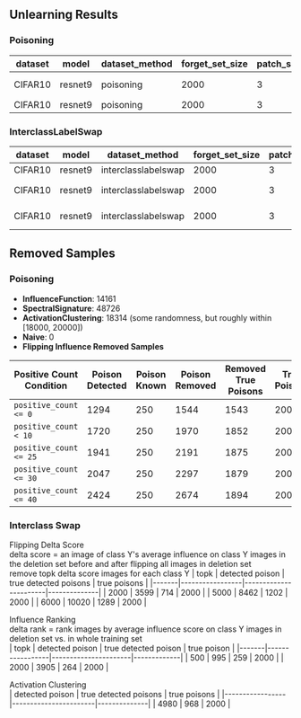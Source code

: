 ## Unlearning Results
### Poisoning
| dataset | model  | dataset_method | forget_set_size | patch_size | pretrain_iters | pretrain_lr | unlearn_method    | exp_name      | train_iters | k    | factor | kd_T | gamma | alpha | msteps | delete_acc | delete_err | manip_acc | test_acc | manip_clean_acc | test_clean_acc | test_retain_acc | deletion_size | unlearn_time       | train_clean_acc |
|---------|--------|----------------|-----------------|------------|----------------|-------------|-------------------|---------------|-------------|------|--------|------|-------|-------|---------|------------|------------|-----------|-----------|----------------|----------------|-----------------|---------------|--------------------|-----------------|
| CIFAR10 | resnet9 | poisoning      | 2000            | 3          | 10000          | 0.025       | FlippingInfluence | retrain from scratch       | Null        | Null | Null   | Null | Null  | Null  | Null    | 0.9        | 0.092      | 0.874     | 0.8225    | 0.8155         | 0.8262         | Null            | 250           | 0                  | 0.87732         |
| CIFAR10 | resnet9 | poisoning      | 2000            | 3          | 10000          | 0.025       | Naive             | pretrainmodel | Null        | Null | Null   | Null | Null  | Null  | Null    | 0.0        | 101.0      | 0.1255    | 0.1285    | 0.9035         | 0.9219         | Null            | 0             | 259.1882615619999  | 0.9961          |

### InterclassLabelSwap
| dataset | model  | dataset_method       | forget_set_size | patch_size | pretrain_iters | pretrain_lr | unlearn_method    | exp_name      | delete_acc | delete_err | manip_acc | test_acc | test_retain_acc | deletion_size | unlearn_time        | train_clean_acc |
|---------|--------|----------------------|-----------------|------------|----------------|-------------|-------------------|---------------|------------|------------|-----------|-----------|-----------------|---------------|---------------------|-----------------|
| CIFAR10 | resnet9 | interclasslabelswap  | 2000            | 3          | 10000          | 0.025       | Naive             | pretrainmodel | 0.0        | 101.0      | 0.0       | 0.7285    | 0.938625        | 0             | 243.00395901200005  | 0.95986         |
| CIFAR10 | resnet9 | interclasslabelswap  | 2000            | 3          | 10000          | 0.025       | SwappingInfluence | retrain from scratch       | 0.328      | 0.328      | 0.6315    | 0.6775    | 0.849           | 250           | 0                   | 0.8616          |
| CIFAR10 | resnet9 | interclasslabelswap  | 2000            | 3          | 10000          | 0.025       | ActivationClustering  | retrain from scratch       | 0.392      | 0.392      | 0.65      | 0.6705    | 0.836           | 250           | 0                   | 0.8529          |

## Removed Samples
### Poisoning
- **InfluenceFunction**: 14161 
- **SpectralSignature**: 48726
- **ActivationClustering**: 18314 (some randomness, but roughly within [18000, 20000])
- **Naive**: 0
- **Flipping Influence Removed Samples** 

| Positive Count Condition | Poison Detected | Poison Known | Poison Removed | Removed True Poisons | True Poisons |
|--------------------------|-----------------|--------------|----------------|----------------------|--------------|
| `positive_count <= 0`    | 1294            | 250          | 1544           | 1543                 | 2000         |
| `positive_count < 10`    | 1720            | 250          | 1970           | 1852                 | 2000         |
| `positive_count <= 25`   | 1941            | 250          | 2191           | 1875                 | 2000         |
| `positive_count <= 30`   | 2047            | 250          | 2297           | 1879                 | 2000         |
| `positive_count <= 40`   | 2424            | 250          | 2674           | 1894                 | 2000         |
  
### Interclass Swap
Flipping Delta Score \
delta score = an image of class Y's average influence on class Y images in the deletion set before and after flipping all images in deletion set \
remove topk delta score images for each class Y 
| topk  | detected poison | true detected poisons | true poisons |
|-------|-----------------|-----------------------|--------------|
| 2000  | 3599            | 714                   | 2000         |
| 5000  | 8462            | 1202                  | 2000         |
| 6000  | 10020           | 1289                  | 2000         |

Influence Ranking \
delta rank = rank images by average influence score on class Y images in deletion set vs. in whole training set \
| topk  | detected poison | true detected poison | true poison |
|-------|-----------------|----------------------|-------------|
| 500   | 995             | 259                  | 2000        |
| 2000  | 3905            | 264                  | 2000        |

Activation Clustering \
| detected poison | true detected poisons | true poisons |
|-----------------|-----------------------|--------------|
| 4980            | 968                   | 2000         |



